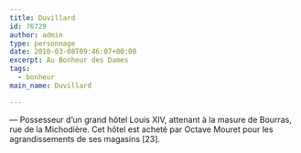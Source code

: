 ```yaml
---
title: Duvillard
id: 76729
author: admin
type: personnage
date: 2010-03-08T09:46:07+00:00
excerpt: Au Bonheur des Dames
tags:
  - bonheur
main_name: Duvillard

---
```

— Possesseur d&rsquo;un grand hôtel Louis XIV, attenant à la masure de Bourras, rue de la Michodière. Cet hôtel est acheté par Octave Mouret pour les agrandissements de ses magasins [23]. 